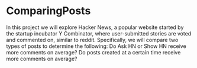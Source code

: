 # ComparingPosts
In this project we will explore Hacker News, a popular website started by the startup incubator Y Combinator, where user-submitted stories are voted and commented on, similar to reddit. Specifically, we will compare two types of posts to determine the following:  Do Ask HN or Show HN receive more comments on average? Do posts created at a certain time receive more comments on average?
